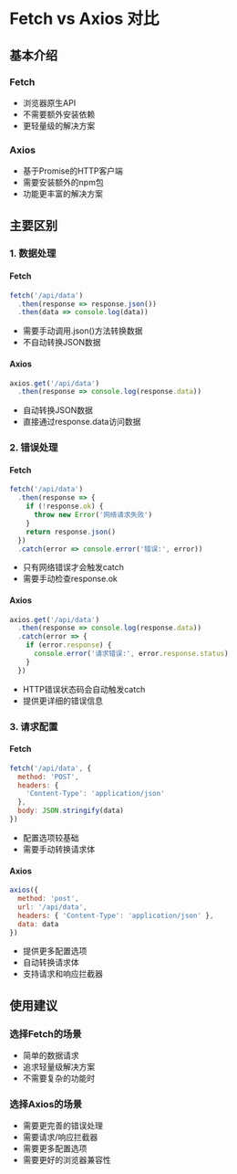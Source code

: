 # Fetch vs Axios 对比

## 基本介绍

### Fetch
- 浏览器原生API
- 不需要额外安装依赖
- 更轻量级的解决方案

### Axios
- 基于Promise的HTTP客户端
- 需要安装额外的npm包
- 功能更丰富的解决方案

## 主要区别

### 1. 数据处理

#### Fetch
```javascript
fetch('/api/data')
  .then(response => response.json())
  .then(data => console.log(data))
```
- 需要手动调用.json()方法转换数据
- 不自动转换JSON数据

#### Axios
```javascript
axios.get('/api/data')
  .then(response => console.log(response.data))
```
- 自动转换JSON数据
- 直接通过response.data访问数据

### 2. 错误处理

#### Fetch
```javascript
fetch('/api/data')
  .then(response => {
    if (!response.ok) {
      throw new Error('网络请求失败')
    }
    return response.json()
  })
  .catch(error => console.error('错误:', error))
```
- 只有网络错误才会触发catch
- 需要手动检查response.ok

#### Axios
```javascript
axios.get('/api/data')
  .then(response => console.log(response.data))
  .catch(error => {
    if (error.response) {
      console.error('请求错误:', error.response.status)
    }
  })
```
- HTTP错误状态码会自动触发catch
- 提供更详细的错误信息

### 3. 请求配置

#### Fetch
```javascript
fetch('/api/data', {
  method: 'POST',
  headers: {
    'Content-Type': 'application/json'
  },
  body: JSON.stringify(data)
})
```
- 配置选项较基础
- 需要手动转换请求体

#### Axios
```javascript
axios({
  method: 'post',
  url: '/api/data',
  headers: { 'Content-Type': 'application/json' },
  data: data
})
```
- 提供更多配置选项
- 自动转换请求体
- 支持请求和响应拦截器

## 使用建议

### 选择Fetch的场景
- 简单的数据请求
- 追求轻量级解决方案
- 不需要复杂的功能时

### 选择Axios的场景
- 需要更完善的错误处理
- 需要请求/响应拦截器
- 需要更多配置选项
- 需要更好的浏览器兼容性